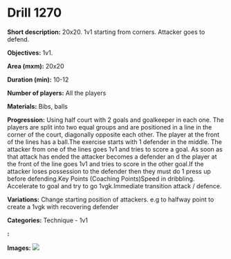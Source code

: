 # Drill 1270

**Short description:**
20x20. 1v1 starting from corners. Attacker goes to defend.

**Objectives:**
1v1.

**Area (mxm):**
20x20

**Duration (min):**
10-12

**Number of players:**
All the players

**Materials:**
Bibs, balls

**Progression:**
Using half court with 2 goals and goalkeeper in each one. The players are split into two equal groups and are positioned in a line in the corner of the court, diagonally opposite each other. The player at the front of the lines has a ball.The exercise starts with 1 defender in the middle. The attacker from one of the lines goes 1v1 and tries to score a goal. As soon as that attack has ended the attacker becomes a defender an d the player at the front of the line goes 1v1 and tries to score in the other goal.If the attacker loses possession to the defender then they must do 1 press up before defending.Key Points (Coaching Points)Speed in dribbling. Accelerate to goal and try to go 1vgk.Immediate transition attack / defence.

**Variations:**
Change starting position of attackers. e.g to halfway point to create a 1vgk with recovering defender

**Categories:**
Technique - 1v1

**:**


**Images:**
![](https://www.coachingfutsal.com/\images\45e9fd88-76da-4004-b574-4a201bdf7374_084.png)

